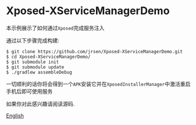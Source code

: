 # Xposed-XServiceManagerDemo

本示例展示了如何通过```Xposed```完成服务注入

通过以下步骤完成构建:

```shell
$ git clone https://github.com/jrsen/Xposed-XServiceManagerDemo.git
$ cd Xposed-XServiceManagerDemo/
$ git submodule init
$ git submodule update
$ ./gradlew assembleDebug
```

一切顺利的话你将会得到一个```APK```安装它并在```XposedInstallerManager```中激活重启手机后即可使用服务

如果你对此感兴趣请阅读源码.

[English](README_en.md)

